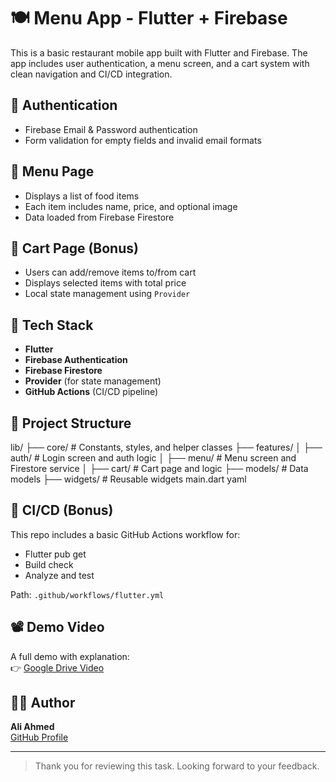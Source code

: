 # 🍽️ Menu App - Flutter + Firebase

This is a basic restaurant mobile app built with Flutter and Firebase. The app includes user authentication, a menu screen, and a cart system with clean navigation and CI/CD integration.

## 🔐 Authentication

- Firebase Email & Password authentication
- Form validation for empty fields and invalid email formats

## 🧾 Menu Page

- Displays a list of food items
- Each item includes name, price, and optional image
- Data loaded from Firebase Firestore

## 🛒 Cart Page (Bonus)

- Users can add/remove items to/from cart
- Displays selected items with total price
- Local state management using `Provider`

## 🔧 Tech Stack

- **Flutter**
- **Firebase Authentication**
- **Firebase Firestore**
- **Provider** (for state management)
- **GitHub Actions** (CI/CD pipeline)

## 📁 Project Structure

lib/
├── core/ # Constants, styles, and helper classes
├── features/
│ ├── auth/ # Login screen and auth logic
│ ├── menu/ # Menu screen and Firestore service
│ ├── cart/ # Cart page and logic
├── models/ # Data models
├── widgets/ # Reusable widgets
main.dart
yaml


## 🚀 CI/CD (Bonus)

This repo includes a basic GitHub Actions workflow for:
- Flutter pub get
- Build check
- Analyze and test

Path: `.github/workflows/flutter.yml`

## 📽️ Demo Video

A full demo with explanation:  
👉 [Google Drive Video](https://drive.google.com/drive/folders/1HccXraCT1WYnWGhvXH9OuyaPsExi5YFc?usp=sharing)

## 👨‍💻 Author

**Ali Ahmed**  
[GitHub Profile](https://github.com/AliAhmed63)

---

> Thank you for reviewing this task. Looking forward to your feedback.


